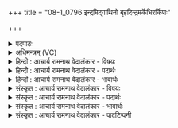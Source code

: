 +++
title = "08-1_0796 इन्द्रमिद्गाथिनो बृहदिन्द्रमर्केभिरर्किणः"

+++
<details><summary>पदपाठः</summary>

इ꣡न्द्र꣢꣯म्। इत्। गा꣣थि꣡नः꣢। बृ꣣ह꣢त्। इ꣡न्द्र꣢꣯म्। अ꣣र्के꣡भिः꣢। अ꣣र्कि꣡णः꣢। इ꣡न्द्र꣢꣯म्। वा꣡णीः꣢꣯। अ꣣नूषत। ७९६।
</details>

<details><summary>अधिमन्त्रम् (VC)</summary>

- इन्द्रः
- मधुच्छन्दा वैश्वामित्रः
- गायत्री
- षड्जः
</details>

<details><summary>हिन्दी : आचार्य रामनाथ वेदालंकार - विषयः</summary>

प्रथम ऋचा पूर्वार्चिक में १९८ क्रमाङ्क पर परमात्मा के पक्ष में व्याख्यात की जा चुकी है। यहाँ जीवात्मा का विषय कहा जा रहा है।
</details>

<details><summary>हिन्दी : आचार्य रामनाथ वेदालंकार - पदार्थः</summary>

पदार्थान्वय -  (इन्द्रम्)देह के अधिष्ठाता,काम-क्रोध आदि शत्रुओं को पराजित करनेवाले वीर जीवात्मा की(इत्)निश्चय ही(गाथिनः)गायक लोग(बृहत्)बहुत अधिक(अनूषत)स्तुति करते हैं।(इन्द्रम्)जीवात्मा की(अर्किणः)मन्त्रपाठी लोग(अर्कैः)वेदमन्त्रों से(अनूषत)स्तुति करते हैं।(इन्द्रम्)उसी जीवात्मा की(वाणीः)अन्य वाणियाँ(अनूषत)स्तुति करती हैं ॥१॥
</details>

<details><summary>हिन्दी : आचार्य रामनाथ वेदालंकार - भावार्थः</summary>

भावार्थ -  जीवात्मा ही देहराज्य का सम्राट् है,जो मन,बुद्धि,प्राण,इन्द्रिय आदियों को यथास्थान बैठाकर देहराज्य का सञ्चालन करता है ॥१॥
</details>

<details><summary>संस्कृत : आचार्य रामनाथ वेदालंकार - विषयः</summary>

तत्र प्रथमा ऋक् पूर्वार्चिके १९८ क्रमाङ्के परमात्मपक्षे व्याख्याता। अत्र जीवात्मविषय उच्यते।
</details>

<details><summary>संस्कृत : आचार्य रामनाथ वेदालंकार - पदार्थः</summary>

पदार्थान्वय -  (इन्द्रम्)देहाधिष्ठातारं कामक्रोधादिशत्रुविद्रावकं वीरं जीवात्मानम्(इत्)किल(गाथिनः)गाथो गानं येषामस्तीति ते गाथिनः गायकाः(बृहत्)महत्(अनूषत)स्तुवन्ति।(इन्द्रम्)जीवात्मानम्(अर्किणः)मन्त्रपाठिनः(अर्कैः)वेदमन्त्रैः(अनूषत)स्तुवन्ति।(इन्द्रम्)तमेव जीवात्मानम्(वाणीः)इतराः वाचः(अनूषत)स्तुवन्ति ॥१॥२
</details>

<details><summary>संस्कृत : आचार्य रामनाथ वेदालंकार - भावार्थः</summary>

भावार्थ -  जीवात्मैव देहराज्यस्य सम्राड् विद्यते,यो मनोबुद्धिप्राणेन्द्रियाणि यथास्थानं सन्निधाय देहराज्यं सञ्चालयति ॥१॥
</details>

<details><summary>संस्कृत : आचार्य रामनाथ वेदालंकार - पादटिप्पनी</summary>

टिप्पनी -   १.ऋ० १।७।१,साम० १९८। २.ऋग्भाष्ये दयानन्दर्षिर्मन्त्रेऽस्मिन् प्रथमेन इन्द्रशब्देन परमेश्वरं,द्वितीयेन सूर्यम्,तृतीयेन च महाबलवन्तं वायुं गृह्णाति।
</details>